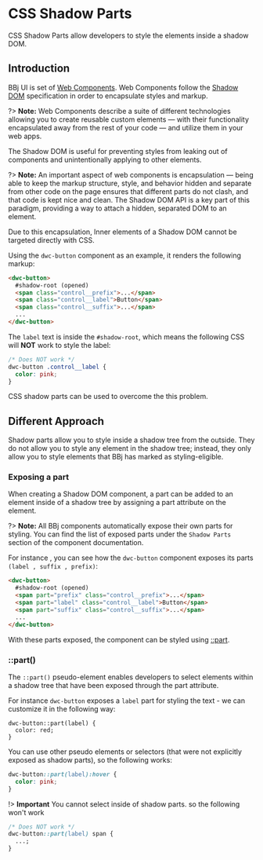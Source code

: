 # CSS Shadow Parts

CSS Shadow Parts allow developers to style the elements inside a shadow DOM.

## Introduction

BBj UI is set of [Web Components](https://developer.mozilla.org/en-US/docs/Web/Web_Components). Web Components follow the [Shadow DOM](https://developer.mozilla.org/en-US/docs/Web/Web_Components/Using_shadow_DOM) specification in order to encapsulate styles and markup.

?> **Note:** Web Components describe a suite of different technologies allowing you to create reusable custom elements — with their functionality encapsulated away from the rest of your code — and utilize them in your web apps.

The Shadow DOM is useful for preventing styles from leaking out of components and unintentionally applying to other elements.

?> **Note:** An important aspect of web components is encapsulation — being able to keep the markup structure, style, and behavior hidden and separate from other code on the page ensures that different parts do not clash, and that code is kept nice and clean. The Shadow DOM API is a key part of this paradigm, providing a way to attach a hidden, separated DOM to an element.

Due to this encapsulation, Inner elements of a Shadow DOM cannot be targeted directly with CSS.

Using the `dwc-button` component as an example, it renders the following markup:

```html
<dwc-button>
  #shadow-root (opened)
  <span class="control__prefix">...</span>
  <span class="control__label">Button</span>
  <span class="control__suffix">...</span>
  ...
</dwc-button>
```

The `label` text is inside the `#shadow-root`, which means the following CSS will **NOT** work to style the label:

```css
/* Does NOT work */
dwc-button .control__label {
  color: pink;
}
```

CSS shadow parts can be used to overcome the this problem.

## Different Approach

Shadow parts allow you to style inside a shadow tree from the outside. They do not allow you to style any element in the shadow tree; instead, they only allow you to style elements that BBj has marked as styling-eligible.

### Exposing a part

When creating a Shadow DOM component, a part can be added to an element inside of a shadow tree by assigning a part attribute on the element.

?> **Note:** All BBj components automatically expose their own parts for styling. You can find the list of exposed parts under the `Shadow Parts` section of the component documentation.

For instance , you can see how the `dwc-button` component exposes its parts `(label , suffix , prefix)`:

```html
<dwc-button>
  #shadow-root (opened)
  <span part="prefix" class="control__prefix">...</span>
  <span part="label" class="control__label">Button</span>
  <span part="suffix" class="control__suffix">...</span>
  ...
</dwc-button>
```

With these parts exposed, the component can be styled using [::part](https://developer.mozilla.org/en-US/docs/Web/CSS/::part).

### ::part()

The `::part()` pseudo-element enables developers to select elements within a shadow tree that have been exposed through the part attribute.

For instance `dwc-button` exposes a `label` part for styling the text - we can customize it in the following way:

```
dwc-button::part(label) {
  color: red;
}
```

You can use other pseudo elements or selectors (that were not explicitly exposed as shadow parts), so the following works:

```css
dwc-button::part(label):hover {
  color: pink;
}
```

!> **Important** You cannot select inside of shadow parts. so the following won't work

```css
/* Does NOT work */
dwc-button::part(label) span {
  ...;
}
```
